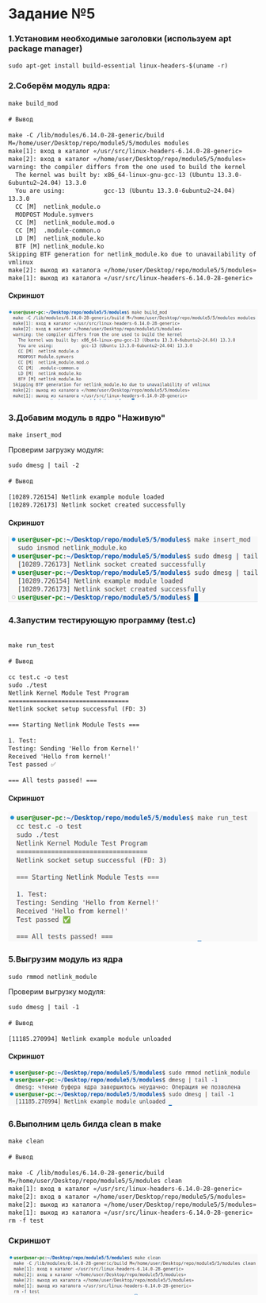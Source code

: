 # Задание №5

### 1.Установим необходимые заголовки (используем apt package manager)

```
sudo apt-get install build-essential linux-headers-$(uname -r)
```

### 2.Соберём модуль ядра:

```
make build_mod

# Вывод

make -C /lib/modules/6.14.0-28-generic/build M=/home/user/Desktop/repo/module5/5/modules modules
make[1]: вход в каталог «/usr/src/linux-headers-6.14.0-28-generic»
make[2]: вход в каталог «/home/user/Desktop/repo/module5/5/modules»
warning: the compiler differs from the one used to build the kernel
  The kernel was built by: x86_64-linux-gnu-gcc-13 (Ubuntu 13.3.0-6ubuntu2~24.04) 13.3.0
  You are using:           gcc-13 (Ubuntu 13.3.0-6ubuntu2~24.04) 13.3.0
  CC [M]  netlink_module.o
  MODPOST Module.symvers
  CC [M]  netlink_module.mod.o
  CC [M]  .module-common.o
  LD [M]  netlink_module.ko
  BTF [M] netlink_module.ko
Skipping BTF generation for netlink_module.ko due to unavailability of vmlinux
make[2]: выход из каталога «/home/user/Desktop/repo/module5/5/modules»
make[1]: выход из каталога «/usr/src/linux-headers-6.14.0-28-generic»

```

#### Скриншот

![alt text](pictures/1.png)

### 3.Добавим модуль в ядро "Наживую"

```
make insert_mod
```

Проверим загрузку модуля:

```
sudo dmesg | tail -2

# Вывод

[10289.726154] Netlink example module loaded
[10289.726173] Netlink socket created successfully

```

#### Скриншот

![alt text](pictures/2.png)

### 4.Запустим тестирующую программу (test.c)

```

make run_test

# Вывод

cc test.c -o test
sudo ./test
Netlink Kernel Module Test Program
==================================
Netlink socket setup successful (FD: 3)

=== Starting Netlink Module Tests ===

1. Test:
Testing: Sending 'Hello from Kernel!' 
Received 'Hello from kernel!'
Test passed ✅

=== All tests passed! ===

```

#### Скриншот

![alt text](pictures/3.png)

### 5.Выгрузим модуль из ядра

```
sudo rmmod netlink_module
```

Проверим выгрузку модуля:

```
sudo dmesg | tail -1

# Вывод

[11185.270994] Netlink example module unloaded

```

#### Скриншот

![alt text](pictures/4.png)

### 6.Выполним цель билда clean в make

```
make clean

# Вывод

make -C /lib/modules/6.14.0-28-generic/build M=/home/user/Desktop/repo/module5/5/modules clean
make[1]: вход в каталог «/usr/src/linux-headers-6.14.0-28-generic»
make[2]: вход в каталог «/home/user/Desktop/repo/module5/5/modules»
make[2]: выход из каталога «/home/user/Desktop/repo/module5/5/modules»
make[1]: выход из каталога «/usr/src/linux-headers-6.14.0-28-generic»
rm -f test

```

### Скриншот

![alt text](pictures/5.png)
